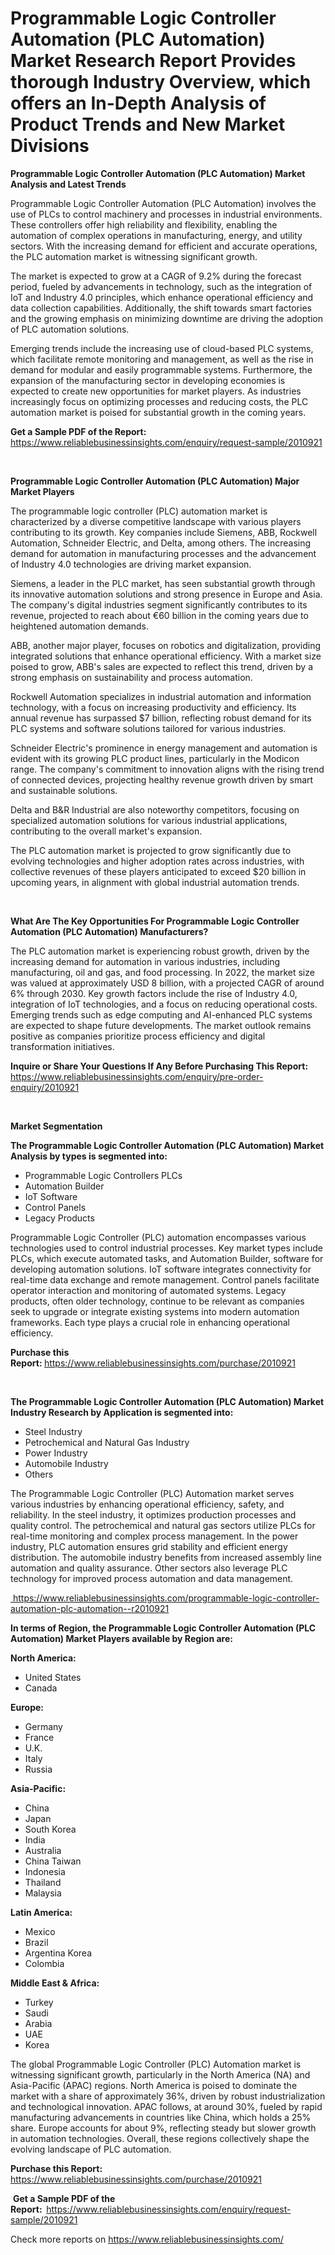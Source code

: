 <p><h1>Programmable Logic Controller Automation (PLC Automation) Market Research Report Provides thorough Industry Overview, which offers an In-Depth Analysis of Product Trends and New Market Divisions</h1></p><p><strong>Programmable Logic Controller Automation (PLC Automation) Market Analysis and Latest Trends</strong></p>
<p><p>Programmable Logic Controller Automation (PLC Automation) involves the use of PLCs to control machinery and processes in industrial environments. These controllers offer high reliability and flexibility, enabling the automation of complex operations in manufacturing, energy, and utility sectors. With the increasing demand for efficient and accurate operations, the PLC automation market is witnessing significant growth.</p><p>The market is expected to grow at a CAGR of 9.2% during the forecast period, fueled by advancements in technology, such as the integration of IoT and Industry 4.0 principles, which enhance operational efficiency and data collection capabilities. Additionally, the shift towards smart factories and the growing emphasis on minimizing downtime are driving the adoption of PLC automation solutions. </p><p>Emerging trends include the increasing use of cloud-based PLC systems, which facilitate remote monitoring and management, as well as the rise in demand for modular and easily programmable systems. Furthermore, the expansion of the manufacturing sector in developing economies is expected to create new opportunities for market players. As industries increasingly focus on optimizing processes and reducing costs, the PLC automation market is poised for substantial growth in the coming years.</p></p>
<p><strong>Get a Sample PDF of the Report:&nbsp;</strong> <a href="https://www.reliablebusinessinsights.com/enquiry/request-sample/2010921?utm_campaign=2244&utm_medium=2&utm_source=Github&utm_content=ia&utm_term=13022025&utm_id=programmable-logic-controller-automation-plc-automation">https://www.reliablebusinessinsights.com/enquiry/request-sample/2010921</a></p>
<p>&nbsp;</p>
<p><strong>Programmable Logic Controller Automation (PLC Automation) Major Market Players</strong></p>
<p><p>The programmable logic controller (PLC) automation market is characterized by a diverse competitive landscape with various players contributing to its growth. Key companies include Siemens, ABB, Rockwell Automation, Schneider Electric, and Delta, among others. The increasing demand for automation in manufacturing processes and the advancement of Industry 4.0 technologies are driving market expansion.</p><p>Siemens, a leader in the PLC market, has seen substantial growth through its innovative automation solutions and strong presence in Europe and Asia. The company's digital industries segment significantly contributes to its revenue, projected to reach about €60 billion in the coming years due to heightened automation demands.</p><p>ABB, another major player, focuses on robotics and digitalization, providing integrated solutions that enhance operational efficiency. With a market size poised to grow, ABB's sales are expected to reflect this trend, driven by a strong emphasis on sustainability and process automation.</p><p>Rockwell Automation specializes in industrial automation and information technology, with a focus on increasing productivity and efficiency. Its annual revenue has surpassed $7 billion, reflecting robust demand for its PLC systems and software solutions tailored for various industries.</p><p>Schneider Electric's prominence in energy management and automation is evident with its growing PLC product lines, particularly in the Modicon range. The company's commitment to innovation aligns with the rising trend of connected devices, projecting healthy revenue growth driven by smart and sustainable solutions.</p><p>Delta and B&R Industrial are also noteworthy competitors, focusing on specialized automation solutions for various industrial applications, contributing to the overall market's expansion.</p><p>The PLC automation market is projected to grow significantly due to evolving technologies and higher adoption rates across industries, with collective revenues of these players anticipated to exceed $20 billion in upcoming years, in alignment with global industrial automation trends.</p></p>
<p>&nbsp;</p>
<p><strong>What Are The Key Opportunities For Programmable Logic Controller Automation (PLC Automation) Manufacturers?</strong></p>
<p><p>The PLC automation market is experiencing robust growth, driven by the increasing demand for automation in various industries, including manufacturing, oil and gas, and food processing. In 2022, the market size was valued at approximately USD 8 billion, with a projected CAGR of around 6% through 2030. Key growth factors include the rise of Industry 4.0, integration of IoT technologies, and a focus on reducing operational costs. Emerging trends such as edge computing and AI-enhanced PLC systems are expected to shape future developments. The market outlook remains positive as companies prioritize process efficiency and digital transformation initiatives.</p></p>
<p><strong>Inquire or Share Your Questions If Any Before Purchasing This Report:</strong> <a href="https://www.reliablebusinessinsights.com/enquiry/pre-order-enquiry/2010921?utm_campaign=2244&utm_medium=2&utm_source=Github&utm_content=ia&utm_term=13022025&utm_id=programmable-logic-controller-automation-plc-automation">https://www.reliablebusinessinsights.com/enquiry/pre-order-enquiry/2010921</a></p>
<p>&nbsp;</p>
<p><strong>Market Segmentation</strong></p>
<p><strong>The Programmable Logic Controller Automation (PLC Automation) Market Analysis by types is segmented into:</strong></p>
<p><ul><li>Programmable Logic Controllers PLCs</li><li>Automation Builder</li><li>IoT Software</li><li>Control Panels</li><li>Legacy Products</li></ul></p>
<p><p>Programmable Logic Controller (PLC) automation encompasses various technologies used to control industrial processes. Key market types include PLCs, which execute automated tasks, and Automation Builder, software for developing automation solutions. IoT software integrates connectivity for real-time data exchange and remote management. Control panels facilitate operator interaction and monitoring of automated systems. Legacy products, often older technology, continue to be relevant as companies seek to upgrade or integrate existing systems into modern automation frameworks. Each type plays a crucial role in enhancing operational efficiency.</p></p>
<p><strong>Purchase this Report:&nbsp;</strong><a href="https://www.reliablebusinessinsights.com/purchase/2010921?utm_campaign=2244&utm_medium=2&utm_source=Github&utm_content=ia&utm_term=13022025&utm_id=programmable-logic-controller-automation-plc-automation">https://www.reliablebusinessinsights.com/purchase/2010921</a></p>
<p>&nbsp;</p>
<p><strong>The Programmable Logic Controller Automation (PLC Automation) Market Industry Research by Application is segmented into:</strong></p>
<p><ul><li>Steel Industry</li><li>Petrochemical and Natural Gas Industry</li><li>Power Industry</li><li>Automobile Industry</li><li>Others</li></ul></p>
<p><p>The Programmable Logic Controller (PLC) Automation market serves various industries by enhancing operational efficiency, safety, and reliability. In the steel industry, it optimizes production processes and quality control. The petrochemical and natural gas sectors utilize PLCs for real-time monitoring and complex process management. In the power industry, PLC automation ensures grid stability and efficient energy distribution. The automobile industry benefits from increased assembly line automation and quality assurance. Other sectors also leverage PLC technology for improved process automation and data management.</p></p>
<p><a href="https://www.reliablebusinessinsights.com/programmable-logic-controller-automation-plc-automation--r2010921?utm_campaign=2244&utm_medium=2&utm_source=Github&utm_content=ia&utm_term=13022025&utm_id=programmable-logic-controller-automation-plc-automation">&nbsp;https://www.reliablebusinessinsights.com/programmable-logic-controller-automation-plc-automation--r2010921</a></p>
<p><strong>In terms of Region, the Programmable Logic Controller Automation (PLC Automation) Market Players available by Region are:</strong></p>
<p>
    <p> <strong> North America: </strong>
        <ul>
            <li>United States</li>
            <li>Canada</li>
        </ul>
        </p> 
    <p> <strong> Europe: </strong>
        <ul>
            <li>Germany</li>
            <li>France</li>
            <li>U.K.</li>
            <li>Italy</li>
            <li>Russia</li>
        </ul>
        </p> 
    <p> <strong> Asia-Pacific: </strong>
        <ul>
            <li>China</li>
            <li>Japan</li>
            <li>South Korea</li>
            <li>India</li>
            <li>Australia</li>
            <li>China Taiwan</li>
            <li>Indonesia</li>
            <li>Thailand</li>
            <li>Malaysia</li>
        </ul>
        </p> 
    <p> <strong> Latin America: </strong>
        <ul>
            <li>Mexico</li>
            <li>Brazil</li>
            <li>Argentina Korea</li>
            <li>Colombia</li>
        </ul>
        </p> 
    <p> <strong> Middle East & Africa: </strong>
        <ul>
            <li>Turkey</li>
            <li>Saudi</li>
            <li>Arabia</li>
            <li>UAE</li>
            <li>Korea</li>
        </ul>
    </p>
    </p>
<p><p>The global Programmable Logic Controller (PLC) Automation market is witnessing significant growth, particularly in the North America (NA) and Asia-Pacific (APAC) regions. North America is poised to dominate the market with a share of approximately 36%, driven by robust industrialization and technological innovation. APAC follows, at around 30%, fueled by rapid manufacturing advancements in countries like China, which holds a 25% share. Europe accounts for about 9%, reflecting steady but slower growth in automation technologies. Overall, these regions collectively shape the evolving landscape of PLC automation.</p></p>
<p><strong>Purchase this Report: </strong><a href="https://www.reliablebusinessinsights.com/purchase/2010921?utm_campaign=2244&utm_medium=2&utm_source=Github&utm_content=ia&utm_term=13022025&utm_id=programmable-logic-controller-automation-plc-automation">https://www.reliablebusinessinsights.com/purchase/2010921</a></p>
<p>&nbsp;<strong>Get a Sample PDF of the Report:&nbsp;&nbsp;</strong><a href="https://www.reliablebusinessinsights.com/enquiry/request-sample/2010921?utm_campaign=2244&utm_medium=2&utm_source=Github&utm_content=ia&utm_term=13022025&utm_id=programmable-logic-controller-automation-plc-automation">https://www.reliablebusinessinsights.com/enquiry/request-sample/2010921</a></p>
<p><strong></strong></p>
<p>Check more reports on <a href="https://www.reliablebusinessinsights.com/?utm_campaign=2244&utm_medium=2&utm_source=Github&utm_content=ia&utm_term=13022025&utm_id=programmable-logic-controller-automation-plc-automation">https://www.reliablebusinessinsights.com/</a></p>